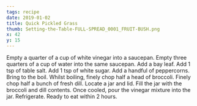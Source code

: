 ```yaml
---
tags: recipe
date: 2019-01-02
title: Quick Pickled Grass
thumb: Setting-the-Table-FULL-SPREAD_0001_FRUIT-BUSH.png
x: 42
y: 15
---
```


Empty a quarter of a cup of white vinegar into a saucepan.
Empty three quarters of a cup of water into the same saucepan.
Add a bay leaf.
Add 1 tsp of table salt.
Add 1 tsp of white sugar.
Add a handful of peppercorns.
Bring to the boil.
Whilst boiling, finely chop half a head of broccoli.
Finely chop half a bunch of fresh dill.
Locate a jar and lid.
Fill the jar with the broccoli and dill contents.
Once cooled, pour the vinegar mixture into the jar.
Refrigerate.
Ready to eat within 2 hours.